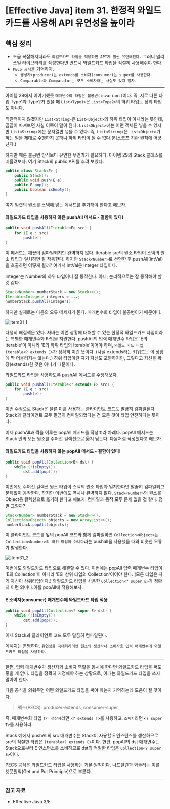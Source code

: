 # [Effective Java] item 31. 한정적 와일드카드를 사용해 API 유연성을 높이라

## 핵심 정리

- 조금 복잡해지더라도 `와일드카드 타입을 적용하면 API가 훨씬 유연해진다.` 그러니 널리 쓰일 라이브러리를 작성한다면 반드시 와일드카드 타입을 적절히 사용해줘야 한다. 
- `PECS 공식`을 기억하자. 
    - `생성자(producer)는 extends를 소비자(consumer)는 super를 사용한다.`
    - `Comparable과 Comparator는 모두 소비자라는 사실도 잊지 말자.`

---

아이템 28에서 이야기했듯 `매개변수화 타입은 불공변(invariant)`이다. 즉, 서로 다른 타입 Type1과 Type2가 있을 때 `List<Type1>`은 `List<Type2>`의 하위 타입도 상위 타입도 아니다.

직관적이지 않겠지만 `List<String>`은 `List<Object>`의 하위 타입이 아니라는 뜻인데, 곰곰이 따져보면 사실 이쪽이 말이 된다. `List<Object>`에는 어떤 객체든 넣을 수 있지만 `List<String>`에는 문자열만 넣을 수 있다. 즉, `List<String>`은 `List<Object>`가 하는 일을 제대로 수행하지 못하니 하위 타입이 될 수 없다.(리스코프 치환 원칙에 어긋난다.)

하지만 때론 불공변 방식보다 유연한 무언가가 필요하다. 아이템 29의 Stack 클래스를 떠올려보자. 여기 Stack의 public API를 추려 보았다.

```java
public class Stack<E> {
    public Stack();
    public void push(E e);
    public E pop();
    public boolean isEmpty();
}
```

여기 일련의 원소를 스택에 넣는 메서드를 추가해야 한다고 해보자.

#### 와일드카드 타입을 사용하지 않은 pushAll 메서드 - 결함이 있다!
```java
public void pushAll(Iterable<E> src) {
    for (E e : src)
        push(e);
}
```

이 메서드는 깨끗이 컴파일되지만 완벽하지 않다. Iterable src의 원소 타입이 스택의 원소 타입과 일치하면 잘 작동한다. 하지만 `Stack<Number>`로 선언한 후 pushAll(intVal)을 호출하면 어떻게 될까? 여기서 intVal은 Integer 타입이다.

Integer는 Number의 하위 타입이니 잘 동작한다. 아니, 논리적으로는 잘 동작해야 할 것 같다.

```java
Stack<Number> numberStack = new Stack<>();
Iterable<Integer> integers = ...;
numberStack.pushAll(integers);
```

하지만 실제로는 다음의 오류 메세지가 뜬다. 매개변수화 타입이 불공변이기 때문이다.

![item31_1](https://user-images.githubusercontent.com/37948906/107358865-49b5c080-6b17-11eb-90c1-4c063c58d547.PNG)

다행히 해결책은 있다. 자바는 이런 상황에 대처할 수 있는 한정적 와일드카드 타입이라는 특별한 매개변수화 타입을 지원한다. pushAll의 입력 매개변수 타입은 'E의 Iterable'이 아니라 'E의 하위 타입의 Iterable'이어야 하며, `와일드 카드 타입 Iterable<? extends E>`가 정확히 이런 뜻이다. (사실 extends라는 키워드는 이 상황에 딱 어울리지는 않는다.) 하위 타입이란 자기 자신도 포함하지만, 그렇다고 자신을 확장(extends)한 것은 아니기 때문이다. 

와일드카드 타입을 사용하도록 pushAll 메서드를 수정해보자.
```java
public void pushAll(Iterable<? extends E> src) {
    for (E e : src)
        push(e);
}
```

이번 수정으로 Stack은 물론 이를 사용하는 클라이언트 코드도 말끔히 컴파일된다. Stack과 클라이언트 모두 깔끔히 컴파일되었다는 건 모든 것이 타입 안전하다는 뜻이다.

이제 pushAll과 짝을 이루는 popAll 메서드를 작성ㅎ라 차례다. popAll 메서드는 Stack 안의 모든 원소를 주어진 컬렉션으로 옮겨 담는다. 다음처럼 작성했다고 해보자.

#### 와일드카드 타입을 사용하지 않는 popAll 메서드 - 결함이 있다!
```java
public void popAll(Collection<E> dst) {
    while (!isEmpty())
        dst.add(pop());
}
```

이번에도 주어진 컬렉션 원소 타입이 스택의 원소 타입과 일치한다면 말끔히 컴파일되고 문제없이 동작한다. 하지만 이번에도 역시나 완벽하지 않다. `Stack<Number>`의 원소를 Object용 컬렉션으로 옮기려 한다고 해보자. 컴파일과 동작 모두 문제 없을 것 같다. 정말 그럴까?

```java
Stack<Number> numberStack = new Stack<>();
Collection<Object> objects = new ArrayList<>();
numberStack.popAll(objects);
```

이 클라이언트 코드를 앞의 popAll 코드와 함께 컴파일하면 `Collection<Object>는 Collection<Number>의 하위 타입이 아니다`라는 pushall을 사용했을 때와 비슷한 오류가 발생한다.

![item31_2](https://user-images.githubusercontent.com/37948906/107359612-3d7e3300-6b18-11eb-96f5-82248eec931e.PNG)


이번에도 와일드카드 타입으로 해결할 수 있다. 이번에는 popAll 입력 매개변수 타입이 'E의 Collection'이 아니라 'E의 상위 타입의 Collection'이어야 한다. (모든 타입은 자기 자신이 상위타입이다.) 와일드카드 타입을 사용한 `Collection<? super E>`가 정확히 이런 의미다.이를 popAll에 적용해보자.

#### E 소비자(consumer) 매개변수에 와일드카드 타입 적용
```java
public void popAll(Collection<? super E> dst) {
    while (!isEmpty())
        dst.add(pop());
}
```

이제 Stack과 클라이언트 코드 모두 말끔히 컴파일된다.

메세지는 분명하다. `유연성을 극대화하려면 원소의 생산자나 소비자용 입력 매개변수에 와일드카드 타입을 사용하라.` 

---

한편, 입력 매개변수가 생산자와 소비자 역할을 동시에 한다면 와일드카드 타입을 써도 좋을 게 없다. 타입을 정확히 지정해야 하는 상황으로, 이때는 와일드카드 타입을 쓰지 말아야 한다.

다음 공식을 외워두면 어떤 와일드카드 타입을 써야 하는지 기억하는데 도움이 될 것이다.

> 팩스(PECS): producer-extends, consumer-super

즉, 매개변수화 타입 `T가 생산자`라면 `<? extends T>`를 사용하고, `소비자`라면 `<? super T>`를 사용하라. 

Stack 예에서 pushAll의 src 매개변수는 Stack이 사용할 E 인스턴스를 생산하므로 src의 적절한 타입은 `Iterable<? extends E>`이다.
한편, popAll의 dst 매개변수는 Stack으로부터 E 인스턴스를 소비하므로 dst의 적절한 타입은 `Collection<? super E>`이다. 

PECS 공식은 와일드카드 타입을 사용하는 기본 원칙이다. 나프탈린과 와들러는 이를 겟풋원칙(Get and Put Principle)으로 부른다.

---

### 참고 자료
- Effective Java 3/E